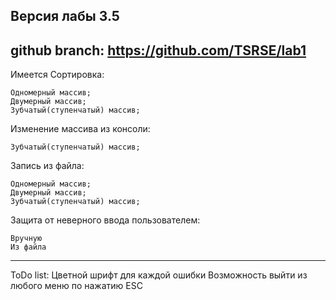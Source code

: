 Версия лабы 3.5
----------------------------------------------------------------------------------
github branch: https://github.com/TSRSE/lab1
----------------------------------------------------------------------------------
Имеется
Сортировка:

	Одномерный массив;
	Двумерный массив;
	Зубчатый(ступенчатый) массив;

Изменение массива из консоли:

	Зубчатый(ступенчатый) массив;

Запись из файла:

	Одномерный массив;
	Двумерный массив;
	Зубчатый(ступенчатый) массив;

Защита от неверного ввода пользователем:

	Вручную
	Из файла
	
----------------------------------------------------------------------------------
ToDo list:
	Цветной шрифт для каждой ошибки
	Возможность выйти из любого меню по нажатию ESC
